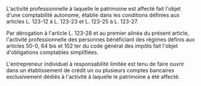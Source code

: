 L'activité professionnelle à laquelle le patrimoine est affecté fait l'objet d'une comptabilité autonome, établie dans les conditions définies aux articles L. 123-12 à L. 123-23 et L. 123-25 à L. 123-27.


Par dérogation à l'article L. 123-28 et au premier alinéa du présent article, l'activité professionnelle des personnes bénéficiant des régimes définis aux articles 50-0, 64 bis et 102 ter du code général des impôts fait l'objet d'obligations comptables simplifiées.


L'entrepreneur individuel à responsabilité limitée est tenu de faire ouvrir dans un établissement de crédit un ou plusieurs comptes bancaires exclusivement dédiés à l'activité à laquelle le patrimoine a été affecté.

